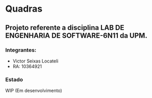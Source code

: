# Quadras 

## Projeto referente a disciplina LAB DE ENGENHARIA DE SOFTWARE-6N11 da UPM.

### Integrantes:

- Victor Seixas Locateli
- RA: 10364921



### Estado
WIP (Em desenvolvimento)
